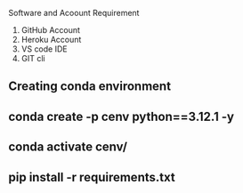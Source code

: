 Software and Acoount Requirement
 1. GitHub Account
 2. Heroku Account
 3. VS code IDE
 4. GIT cli

 Creating conda environment
 ----

 conda create -p cenv python==3.12.1  -y
 ----

 conda activate cenv/
 ------

 pip install -r requirements.txt
 -------
 
